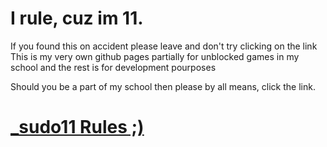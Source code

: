 # I rule, cuz im 11.
If you found this on accident please leave and don't try clicking on the link
This is my very own github pages partially for unblocked games in my school and the rest is for development pourposes

Should you be a part of my school then please by all means, click the link.

#                       [ _sudo11 Rules ;)](https://ruppke.github.io/)
